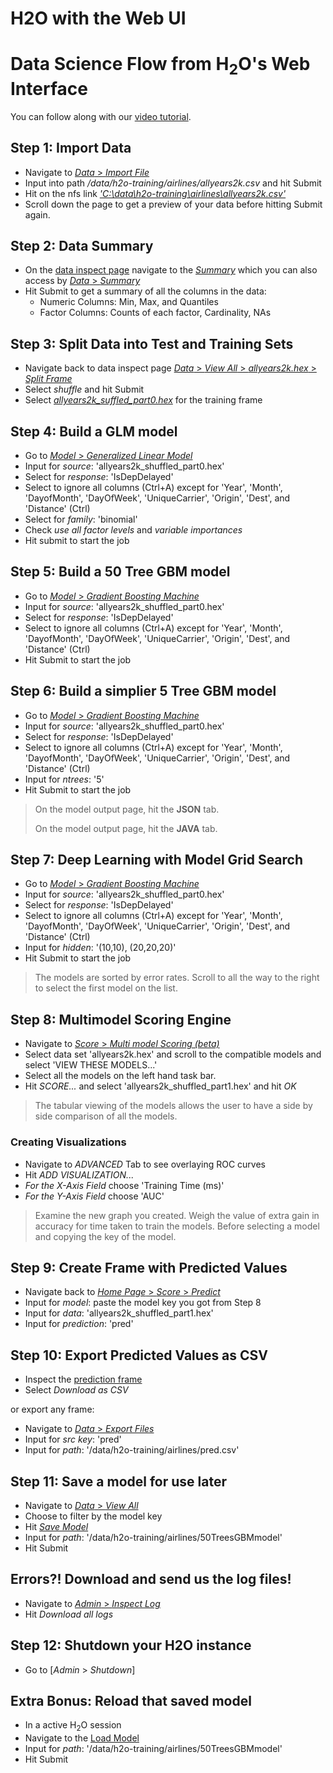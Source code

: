 # H2O with the Web UI

# Data Science Flow from H<sub>2</sub>O's Web Interface

You can follow along with our [video tutorial](https://www.youtube.com/watch?v=DL00ZSSTjOM).

## Step 1: Import Data
  * Navigate to [*Data* > *Import File*](http://localhost:54321/2/ImportFiles2.html)
  * Input into path */data/h2o-training/airlines/allyears2k.csv* and hit Submit
  * Hit on the nfs link [*'C:\data\h2o-training\airlines\allyears2k.csv'*](http://localhost:54321/2/Parse2.query?source_key=nfs:\C:\data\h2o-training\airlines\allyears2k.csv)
  * Scroll down the page to get a preview of your data before hitting Submit again.

## Step 2: Data Summary
  * On the [data inspect page](http://localhost:54321/2/Inspect2.html?src_key=allyears2k.hex) navigate to the [*Summary*](http://localhost:54321/2/SummaryPage2.query?source=allyears2k.hex) which you can also access by [*Data* > *Summary*](http://localhost:54321/2/SummaryPage2.html)
  * Hit Submit to get a summary of all the columns in the data:
	  * Numeric Columns: Min, Max, and Quantiles
	  * Factor Columns: Counts of each factor, Cardinality, NAs

## Step 3: Split Data into Test and Training Sets
  * Navigate back to data inspect page [*Data* > *View All* > *allyears2k.hex* > *Split Frame*](http://localhost:54321/2/FrameSplitPage.query?source=allyears2k.hex)
  * Select *shuffle* and hit Submit
  * Select [*allyears2k_suffled_part0.hex*](http://localhost:54321/2/Inspect2.html?src_key=allyears2k_shuffled_part0.hex) for the training frame

## Step 4: Build a GLM model


  * Go to [*Model* > *Generalized Linear Model*](http://localhost:54321/2/GLM2.html)
  * Input for *source*: 'allyears2k_shuffled_part0.hex'
  * Select for *response*: 'IsDepDelayed'
  * Select to ignore all columns (Ctrl+A) except for 'Year', 'Month', 'DayofMonth', 'DayOfWeek', 'UniqueCarrier', 'Origin', 'Dest',  and 'Distance' (Ctrl)
  * Select for *family*: 'binomial'
  * Check *use all factor levels* and *variable importances*
  * Hit submit to start the job


## Step 5: Build a 50 Tree GBM model


  * Go to [*Model* > *Gradient Boosting Machine*](http://localhost:54321/2/GBM.html)
  * Input for *source*: 'allyears2k_shuffled_part0.hex'
  * Select for *response*: 'IsDepDelayed'
  * Select to ignore all columns (Ctrl+A) except for 'Year', 'Month', 'DayofMonth', 'DayOfWeek', 'UniqueCarrier', 'Origin', 'Dest',  and 'Distance' (Ctrl)
  * Hit Submit to start the job


## Step 6: Build a simplier 5 Tree GBM model


  * Go to [*Model* > *Gradient Boosting Machine*](http://localhost:54321/2/GBM.html)
  * Input for *source*: 'allyears2k_shuffled_part0.hex'
  * Select for *response*: 'IsDepDelayed'
  * Select to ignore all columns (Ctrl+A) except for 'Year', 'Month', 'DayofMonth', 'DayOfWeek', 'UniqueCarrier', 'Origin', 'Dest',  and 'Distance' (Ctrl)
  * Input for *ntrees*: '5'
  * Hit Submit to start the job

> On the model output page, hit the **JSON** tab.
>
> On the model output page, hit the **JAVA** tab.


## Step 7: Deep Learning with Model Grid Search


  * Go to [*Model* > *Gradient Boosting Machine*](http://localhost:54321/2/DeepLearning.html)
  * Input for *source*: 'allyears2k_shuffled_part0.hex'
  * Select for *response*: 'IsDepDelayed'
  * Select to ignore all columns (Ctrl+A) except for 'Year', 'Month', 'DayofMonth', 'DayOfWeek', 'UniqueCarrier', 'Origin', 'Dest',  and 'Distance' (Ctrl)
  * Input for *hidden*: '(10,10), (20,20,20)'
  * Hit Submit to start the job

> The models are sorted by error rates. Scroll to all the way to the right to select the first model on the list.

## Step 8: Multimodel Scoring Engine

  * Navigate to [*Score* > *Multi model Scoring (beta)*](http://localhost:54321/steam/index.html)
  * Select data set 'allyears2k.hex' and scroll to the compatible models and select 'VIEW THESE MODELS...'
  * Select all the models on the left hand task bar.
  * Hit *SCORE...* and select 'allyears2k_shuffled_part1.hex' and hit *OK*

> The tabular viewing of the models allows the user to have a side by side comparison of all the models.

### Creating Visualizations

  * Navigate to *ADVANCED* Tab to see overlaying ROC curves
  * Hit *ADD VISUALIZATION...*
  * *For the X-Axis Field* choose 'Training Time (ms)'
  * *For the Y-Axis Field* choose 'AUC'

> Examine the new graph you created. Weigh the value of extra gain in accuracy for time taken to train the models. Before selecting a model and copying the key of the model.


## Step 9: Create Frame with Predicted Values


  * Navigate back to [*Home Page* > *Score* > *Predict*](http://local:host:54321/2/Predict.html)
  * Input for *model*: paste the model key you got from Step 8
  * Input for *data*: 'allyears2k_shuffled_part1.hex'
  * Input for *prediction*: 'pred'


## Step 10: Export Predicted Values as CSV

  * Inspect the [prediction frame](http://localhost:54321/2/Inspect2.html?src_key=pred)
  * Select *Download as CSV*

or export any frame:

  * Navigate to [*Data* > *Export Files*](http://localhost:54321/2/ExportFiles.html)
  * Input for *src key*: 'pred'
  * Input for *path*: '/data/h2o-training/airlines/pred.csv'

## Step 11: Save a model for use later

  * Navigate to [*Data* > *View All*](http://localhost:54321/StoreView.html)
  * Choose to filter by the model key
  * Hit [*Save Model*](http://localhost:54321/2/SaveModel)
  * Input for *path*: '/data/h2o-training/airlines/50TreesGBMmodel'
  * Hit Submit

## Errors?! Download and send us the log files!

  * Navigate to [*Admin* > *Inspect Log*](http://localhost:54321/LogView.html)
  * Hit *Download all logs*

## Step 12: Shutdown your H2O instance

  * Go to [*Admin* > *Shutdown*]

## Extra Bonus: Reload that saved model

  * In a active H<sub>2</sub>O session
  * Navigate to the [Load Model](http://localhost:54321/2/LoadModel.html)
  * Input for *path*: '/data/h2o-training/airlines/50TreesGBMmodel'
  * Hit Submit
